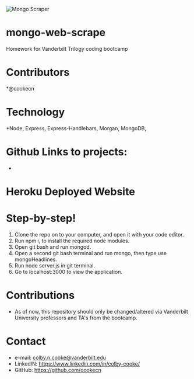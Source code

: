 ![Mongo Scraper](../public/images/mongoScraper.gif)

# mongo-web-scrape
Homework for Vanderbilt Trilogy coding bootcamp

# Contributors
*@cookecn

# Technology
*Node, Express, Express-Handlebars, Morgan, MongoDB, 

# Github Links to projects:
* 
# Heroku Deployed Website

#

# Step-by-step!
1. Clone the repo on to your computer, and open it with your code editor.
2. Run npm i, to install the required node modules.
3. Open git bash and run mongod.
4. Open a second git bash terminal and run mongo, then type use mongoHeadlines.
5. Run node server.js in git terminal. 
6. Go to localhost:3000 to view the application. 

# Contributions
* As of now, this repository should only be changed/altered via Vanderbilt University professors and TA's from the bootcamp.

# Contact
* e-mail: colby.n.cooke@vanderbilt.edu
* LinkedIN: https://www.linkedin.com/in/colby-cooke/
* GitHub: https://github.com/cookecn
